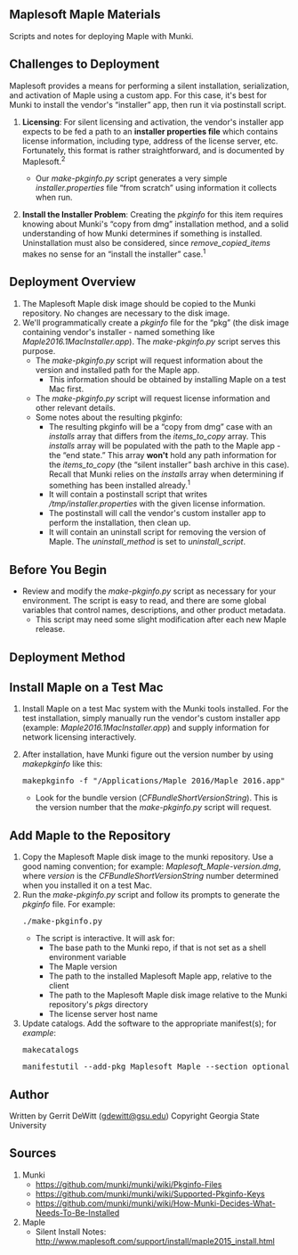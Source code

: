 Maplesoft Maple Materials
----------
Scripts and notes for deploying Maple with Munki.

## Challenges to Deployment ##
Maplesoft provides a means for performing a silent installation, serialization, and activation of Maple using a custom app. For this case, it's best for Munki to install the vendor's “installer” app, then run it via postinstall script.

1. **Licensing**: For silent licensing and activation, the vendor's installer app expects to be fed a path to an **installer properties file** which contains license information, including type, address of the license server, etc.  Fortunately, this format is rather straightforward, and is documented by Maplesoft.<sup>2</sup>
   - Our *make-pkginfo.py* script generates a very simple *installer.properties* file “from scratch” using information it collects when run.

2. **Install the Installer Problem**: Creating the *pkginfo* for this item requires knowing about Munki's “copy from dmg” installation method, and a solid understanding of how Munki determines if something is installed.  Uninstallation must also be considered, since *remove_copied_items* makes no sense for an “install the installer” case.<sup>1</sup>

## Deployment Overview ##
1. The Maplesoft Maple disk image should be copied to the Munki repository.  No changes are necessary to the disk image.
2. We'll programmatically create a *pkginfo* file for the “pkg” (the disk image containing vendor's installer - named something like *Maple2016.1MacInstaller.app*).  The *make-pkginfo.py* script serves this purpose.
   * The *make-pkginfo.py* script will request information about the version and installed path for the Maple app.
      - This information should be obtained by installing Maple on a test Mac first.
   * The *make-pkginfo.py* script will request license information and other relevant details.
   * Some notes about the resulting pkginfo:
      - The resulting pkginfo will be a “copy from dmg” case with an *installs* array that differs from the *items_to_copy* array.  This *installs* array will be populated with the path to the Maple app - the “end state.”  This array **won't** hold any path information for the *items_to_copy* (the “silent installer” bash archive in this case).  Recall that Munki relies on the *installs* array when determining if something has been installed already.<sup>1</sup>
      - It will contain a postinstall script that writes */tmp/installer.properties* with the given license information.
      - The postinstall will call the vendor's custom installer app to perform the installation, then clean up.
      - It will contain an uninstall script for removing the version of Maple.  The *uninstall_method* is set to *uninstall_script*.

Before You Begin
----------
* Review and modify the *make-pkginfo.py* script as necessary for your environment.  The script is easy to read, and there are some global variables that control names, descriptions, and other product metadata.
   - This script may need some slight modification after each new Maple release.

Deployment Method
----------
## Install Maple on a Test Mac ##
1. Install Maple on a test Mac system with the Munki tools installed.  For the test installation, simply manually run the vendor's custom installer app (example: *Maple2016.1MacInstaller.app*) and supply information for network licensing interactively.

2. After installation, have Munki figure out the version number by using *makepkginfo* like this:
   <pre>makepkginfo -f "/Applications/Maple 2016/Maple 2016.app"</pre>
   * Look for the bundle version (*CFBundleShortVersionString*).  This is the version number that the *make-pkginfo.py* script will request.

## Add Maple to the Repository ##
1. Copy the Maplesoft Maple disk image to the munki repository.  Use a good naming convention; for example: *Maplesoft_Maple-version.dmg*, where *version* is the *CFBundleShortVersionString* number determined when you installed it on a test Mac.
2. Run the *make-pkginfo.py* script and follow its prompts to generate the *pkginfo* file.  For example:
   <pre>./make-pkginfo.py</pre>
   * The script is interactive.  It will ask for:
      - The base path to the Munki repo, if that is not set as a shell environment variable
      - The Maple version
      - The path to the installed Maplesoft Maple app, relative to the client
      - The path to the Maplesoft Maple disk image relative to the Munki repository's *pkgs* directory
      - The license server host name
3. Update catalogs.  Add the software to the appropriate manifest(s); for *example*:
   <pre>makecatalogs</pre>
   <pre>manifestutil --add-pkg Maplesoft_Maple --section optional_installs --manifest some_manifest</pre>

Author
----------
Written by Gerrit DeWitt (gdewitt@gsu.edu)
Copyright Georgia State University

Sources
----------
1. Munki
   - https://github.com/munki/munki/wiki/Pkginfo-Files
   - https://github.com/munki/munki/wiki/Supported-Pkginfo-Keys
   - https://github.com/munki/munki/wiki/How-Munki-Decides-What-Needs-To-Be-Installed
2. Maple
   - Silent Install Notes: http://www.maplesoft.com/support/install/maple2015_install.html
